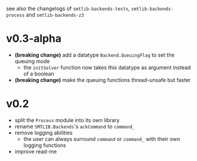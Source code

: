 see also the changelogs of `smtlib-backends-tests`, `smtlib-backends-process` and 
`smtlib-backends-z3`

# v0.3-alpha
- **(breaking change)** add a datatype `Backend.QueuingFlag` to set the queuing mode
  - the `initSolver` function now takes this datatype as argument instead of a 
    boolean
- **(breaking change)** make the queuing functions thread-unsafe but faster

# v0.2
- split the `Process` module into its own library
- rename `SMTLIB.Backends`'s `ackCommand` to `command_`
- remove logging abilities
  - the user can always surround `command` or `command_` with their own logging
    functions
- improve read-me

